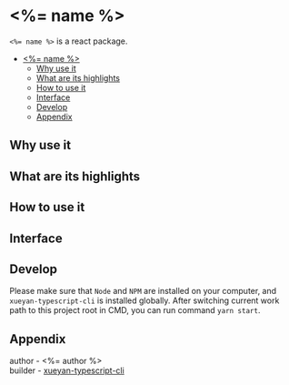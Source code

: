 # <%= name %>

`<%= name %>` is a react package.  

- [<%= name %>](#-name-)
  - [Why use it](#why-use-it)
  - [What are its highlights](#what-are-its-highlights)
  - [How to use it](#how-to-use-it)
  - [Interface](#interface)
  - [Develop](#develop)
  - [Appendix](#appendix)

## Why use it

## What are its highlights

## How to use it

## Interface

## Develop

Please make sure that `Node` and `NPM` are installed on your computer, and `xueyan-typescript-cli` is installed globally. After switching current work path to this project root in CMD, you can run command `yarn start`.

## Appendix

author - <%= author %>  
builder - [xueyan-typescript-cli](https://github.com/xueyan-site/xueyan-typescript-cli)  
